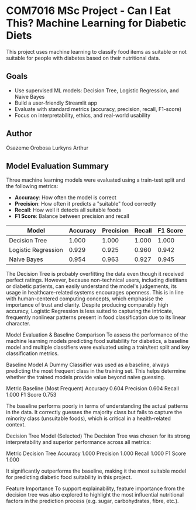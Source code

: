# COM7016 MSc Project - Can I Eat This? Machine Learning for Diabetic Diets 

This project uses machine learning to classify food items as suitable or not suitable for people with diabetes based on their nutritional data.

## Goals
- Use supervised ML models: Decision Tree, Logistic Regression, and Naive Bayes
- Build a user-friendly Streamlit app
- Evaluate with standard metrics (accuracy, precision, recall, F1-score)
- Focus on interpretability, ethics, and real-world usability

## Author
Osazeme Orobosa Lurkyns Arthur

## Model Evaluation Summary

Three machine learning models were evaluated using a train-test split and the following metrics:
- **Accuracy**: How often the model is correct
- **Precision**: How often it predicts a "suitable" food correctly
- **Recall**: How well it detects all suitable foods
- **F1 Score**: Balance between precision and recall

| Model                | Accuracy | Precision | Recall | F1 Score |
|---------------------|----------|-----------|--------|----------|
| Decision Tree       | 1.000    | 1.000     | 1.000  | 1.000    |
| Logistic Regression | 0.929    | 0.925     | 0.960  | 0.942    |
| Naive Bayes         | 0.954    | 0.963     | 0.927  | 0.945    |

The Decision Tree is probably overfitting the data even though it received perfect ratings.  However, because non-technical users, including dietitians or diabetic patients, can easily understand the model's judgements, its usage in healthcare-related systems encourages openness.  This is in line with human-centered computing concepts, which emphasise the importance of trust and clarity.  Despite producing comparably high accuracy, Logistic Regression is less suited to capturing the intricate, frequently nonlinear patterns present in food classification due to its linear character.

Model Evaluation & Baseline Comparison
To assess the performance of the machine learning models predicting food suitability for diabetics, a baseline model and multiple classifiers were evaluated using a train/test split and key classification metrics.

Baseline Model
A Dummy Classifier was used as a baseline, always predicting the most frequent class in the training set. This helps determine whether the trained models provide value beyond naive guessing.

Metric	Baseline (Most Frequent)
Accuracy	0.604
Precision	0.604
Recall	1.000
F1 Score	0.753

The baseline performs poorly in terms of understanding the actual patterns in the data. It correctly guesses the majority class but fails to capture the minority class (unsuitable foods), which is critical in a health-related context.

Decision Tree Model (Selected)
The Decision Tree was chosen for its strong interpretability and superior performance across all metrics:

Metric	Decision Tree
Accuracy	1.000
Precision	1.000
Recall	1.000
F1 Score	1.000

It significantly outperforms the baseline, making it the most suitable model for predicting diabetic food suitability in this project.

Feature Importance
To support explainability, feature importance from the decision tree was also explored to highlight the most influential nutritional factors in the prediction process (e.g. sugar, carbohydrates, fibre, etc.).


